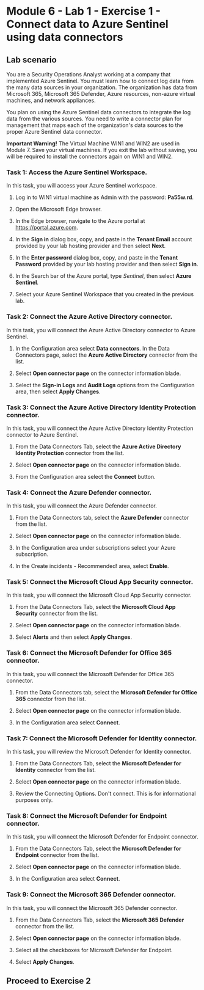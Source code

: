 # Module 6 - Lab 1 - Exercise 1 - Connect data to Azure Sentinel using data connectors

## Lab scenario

You are a Security Operations Analyst working at a company that implemented Azure Sentinel. You must learn how to connect log data from the many data sources in your organization. The organization has data from Microsoft 365, Microsoft 365 Defender, Azure resources, non-azure virtual machines, and network appliances.

You plan on using the Azure Sentinel data connectors to integrate the log data from the various sources. You need to write a connector plan for management that maps each of the organization's data sources to the proper Azure Sentinel data connector.

**Important Warning!**  The Virtual Machine WIN1 and WIN2 are used in Module 7.  Save your virtual machines.   If you exit the lab without saving, you will be required to install the connectors again on WIN1 and WIN2.

### Task 1: Access the Azure Sentinel Workspace.

In this task, you will access your Azure Sentinel workspace.

1. Log in to WIN1 virtual machine as Admin with the password: **Pa55w.rd**.  

2. Open the Microsoft Edge browser.

3. In the Edge browser, navigate to the Azure portal at https://portal.azure.com.

4. In the **Sign in** dialog box, copy, and paste in the **Tenant Email** account provided by your lab hosting provider and then select **Next**.

5. In the **Enter password** dialog box, copy, and paste in the **Tenant Password** provided by your lab hosting provider and then select **Sign in**.

6. In the Search bar of the Azure portal, type *Sentinel*, then select **Azure Sentinel**.

7. Select your Azure Sentinel Workspace that you created in the previous lab.

### Task 2: Connect the Azure Active Directory connector.

In this task, you will connect the Azure Active Directory connector to Azure Sentinel.

1. In the Configuration area select **Data connectors**.  In the Data Connectors page, select the **Azure Active Directory** connector from the list.

2. Select **Open connector page** on the connector information blade.

3. Select the **Sign-in Logs** and **Audit Logs** options from the Configuration area, then select **Apply Changes**.

### Task 3: Connect the Azure Active Directory Identity Protection connector.

In this task, you will connect the Azure Active Directory Identity Protection connector to Azure Sentinel.

1. From the Data Connectors Tab, select the **Azure Active Directory Identity Protection** connector from the list.

2. Select **Open connector page** on the connector information blade.

3. From the Configuration area select the **Connect** button.

### Task 4: Connect the Azure Defender connector.

In this task, you will connect the Azure Defender connector.

1. From the Data Connectors tab, select the **Azure Defender** connector from the list.

2. Select **Open connector page** on the connector information blade.

3. In the Configuration area under subscriptions select your Azure subscription.

4. In the Create incidents - Recommended! area, select **Enable**.

### Task 5: Connect the Microsoft Cloud App Security connector.

In this task, you will connect the Microsoft Cloud App Security connector.

1. From the Data Connectors Tab, select the **Microsoft Cloud App Security** connector from the list.

2. Select **Open connector page** on the connector information blade.

3. Select **Alerts** and then select **Apply Changes**.

### Task 6: Connect the Microsoft Defender for Office 365 connector.

In this task, you will connect the Microsoft Defender for Office 365 connector.

1. From the Data Connectors tab, select the **Microsoft Defender for Office 365** connector from the list.

2. Select **Open connector page** on the connector information blade.

3. In the Configuration area select **Connect**.

### Task 7: Connect the Microsoft Defender for Identity connector.

In this task, you will review the Microsoft Defender for Identity connector.

1. From the Data Connectors Tab, select the **Microsoft Defender for Identity** connector from the list.

2. Select **Open connector page** on the connector information blade.

3. Review the Connecting Options. Don't connect. This is for informational purposes only.

### Task 8: Connect the Microsoft Defender for Endpoint connector.

In this task, you will connect the Microsoft Defender for Endpoint connector.

1. From the Data Connectors Tab, select the **Microsoft Defender for Endpoint** connector from the list.

2. Select **Open connector page** on the connector information blade.

3. In the Configuration area select **Connect**.

### Task 9: Connect the Microsoft 365 Defender connector.

In this task, you will connect the Microsoft 365 Defender connector.

1. From the Data Connectors Tab, select the **Microsoft 365 Defender** connector from the list.

2. Select **Open connector page** on the connector information blade.

3. Select all the checkboxes for Microsoft Defender for Endpoint.

4. Select **Apply Changes**.

## Proceed to Exercise 2
